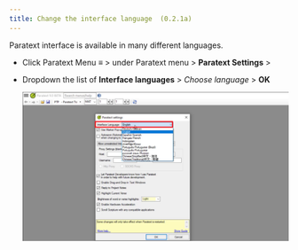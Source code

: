 ```yaml
---
title: Change the interface language  (0.2.1a)
---
```


Paratext interface is available in many different languages.

-  Click Paratext Menu **≡** \> under Paratext menu \> **Paratext Settings** \>
-  Dropdown the list of **Interface languages** \> *Choose language* \> **OK**

    ![](../media/17f28c9df1c6c3c0cec98c53e5d3ae1b.png)

